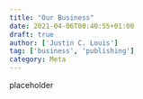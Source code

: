 ```yaml
---
title: "Our Business"
date: 2021-04-06T00:40:55+01:00
draft: true
author: ['Justin C. Louis']
tag: ['business', 'publishing']
category: Meta
---
```


placeholder
